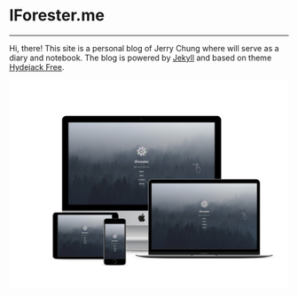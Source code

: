 # IForester.me
---
Hi, there!
This site is a personal blog of Jerry Chung where will serve as a diary and notebook.
The blog is powered by [Jekyll](https://jekyllrb.com/) and based on theme [Hydejack Free](https://hydejack.com/).

![my_blog](/assets/img/my_blog.jpg)

